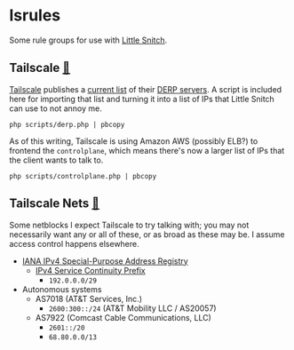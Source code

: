 # lsrules

Some rule groups for use with [Little Snitch][ls].

[ls]: https://www.obdev.at/products/littlesnitch/index.html

[rules-tailscale-base]: https://github.com/abrahamvegh/lsrules/raw/refs/heads/main/Tailscale.lsrules
[rules-tailscale-nets]: https://github.com/abrahamvegh/lsrules/raw/refs/heads/main/Tailscale%20Nets.lsrules

## Tailscale [🔗][rules-tailscale-base]

[Tailscale][ts] publishes a [current list][list] of their [DERP servers][derp]. A script is included here for importing that list and turning it into a list of IPs that Little Snitch can use to not annoy me.

```
php scripts/derp.php | pbcopy
```

As of this writing, Tailscale is using Amazon AWS (possibly ELB?) to frontend the `controlplane`, which means there's now a larger list of IPs that the client wants to talk to.

```
php scripts/controlplane.php | pbcopy
```

[ts]: https://tailscale.com
[list]: https://login.tailscale.com/derpmap/default
[derp]: https://tailscale.com/kb/1232/derp-servers

## Tailscale Nets [🔗][rules-tailscale-nets]

Some netblocks I expect Tailscale to try talking with; you may not necessarily want any or all of these, or as broad as these may be. I assume access control happens elsewhere.

[iana-v4-spar]: [https://www.iana.org/assignments/iana-ipv4-special-registry/iana-ipv4-special-registry.xhtml]
[rfc7335]: https://www.rfc-editor.org/rfc/rfc7335.html

- [IANA IPv4 Special-Purpose Address Registry][iana-v4-spar]
	- [IPv4 Service Continuity Prefix][rfc7335]
		- `192.0.0.0/29`
- Autonomous systems
	- AS7018 (AT&T Services, Inc.)
		- `2600:300::/24` (AT&T Mobility LLC / AS20057)
	- AS7922 (Comcast Cable Communications, LLC)
		- `2601::/20`
		- `68.80.0.0/13`
